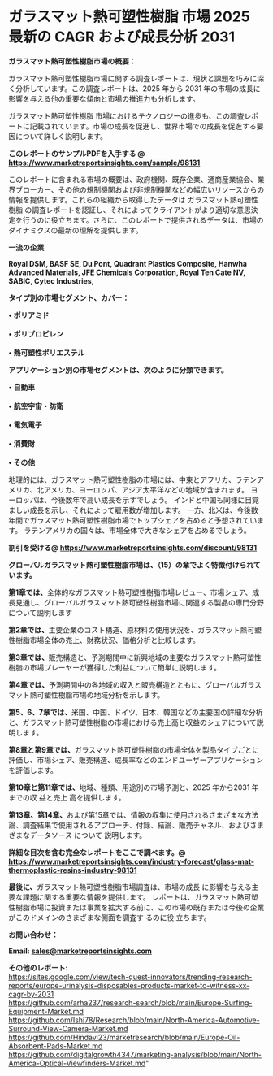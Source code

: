 # ガラスマット熱可塑性樹脂 市場 2025 最新の CAGR および成長分析 2031

<strong><b>ガラスマット熱可塑性樹脂市場の概要：</b></strong>

ガラスマット熱可塑性樹脂市場に関する調査レポートは、現状と課題を巧みに深く分析しています。この調査レポートは、2025 年から 2031 年の市場の成長に影響を与える他の重要な傾向と市場の推進力も分析します。

ガラスマット熱可塑性樹脂 市場におけるテクノロジーの進歩も、この調査レポートに記載されています。市場の成長を促進し、世界市場での成長を促進する要因について詳しく説明します。

<strong>このレポートのサンプルPDFを入手する @ <a href=https://www.marketreportsinsights.com/sample/98131>https://www.marketreportsinsights.com/sample/98131</a></strong>

このレポートに含まれる市場の概要は、政府機関、既存企業、通商産業協会、業界ブローカー、その他の規制機関および非規制機関などの幅広いリソースからの情報を提供します。これらの組織から取得したデータは ガラスマット熱可塑性樹脂 の調査レポートを認証し、それによってクライアントがより適切な意思決定を行うのに役立ちます。さらに、このレポートで提供されるデータは、市場のダイナミクスの最新の理解を提供します。

<strong>一流の企業</strong>

<strong><b>Royal DSM, BASF SE, Du Pont, Quadrant Plastics Composite, Hanwha Advanced Materials, JFE Chemicals Corporation, Royal Ten Cate NV, SABIC, Cytec Industries,</b></strong>

<strong><b>タイプ別の市場セグメント、カバー：</b></strong>

<strong>• ポリアミド<br><br>• ポリプロピレン<br><br>• 熱可塑性ポリエステル</strong>

<strong><b>アプリケーション別の市場セグメントは、次のように分類できます。</b></strong>

<strong>• 自動車<br><br>• 航空宇宙・防衛<br><br>• 電気電子<br><br>• 消費財<br><br>• その他</strong>

 地理的には、ガラスマット熱可塑性樹脂の市場には、中東とアフリカ、ラテンアメリカ、北アメリカ、ヨーロッパ、アジア太平洋などの地域が含まれます。 ヨーロッパは、今後数年で高い成長を示すでしょう。 インドと中国も同様に目覚ましい成長を示し、それによって雇用数が増加します。 一方、北米は、今後数年間でガラスマット熱可塑性樹脂市場でトップシェアを占めると予想されています。 ラテンアメリカの国々は、市場全体で大きなシェアを占めるでしょう。

<strong>割引を受ける@ <a href=https://www.marketreportsinsights.com/discount/98131>https://www.marketreportsinsights.com/discount/98131</a></strong>

<strong><b>グローバルガラスマット熱可塑性樹脂市場は、（15）の章でよく特徴付けられています。</b></strong>

<strong><b>第</b></strong><strong><b>1章では、</b></strong>全体的なガラスマット熱可塑性樹脂市場レビュー、市場シェア、成長見通し、グローバルガラスマット熱可塑性樹脂市場に関連する製品の専門分野について説明します

<strong><b>第2章では、</b></strong>主要企業のコスト構造、原材料の使用状況を、ガラスマット熱可塑性樹脂市場全体の売上、財務状況、価格分析と比較します。

<strong><b>第3章では、</b></strong>販売構造と、予測期間中に新興地域の主要なガラスマット熱可塑性樹脂の市場プレーヤーが獲得した利益について簡単に説明します。

<strong><b>第4章では、</b></strong>予測期間中の各地域の収入と販売構造とともに、グローバルガラスマット熱可塑性樹脂市場の地域分析を示します。

<strong><b>第5、6、7章では、</b></strong>米国、中国、ドイツ、日本、韓国などの主要国の詳細な分析と、ガラスマット熱可塑性樹脂の市場における売上高と収益のシェアについて説明します。

<strong><b>第8章と第9章では、</b></strong>ガラスマット熱可塑性樹脂の市場全体を製品タイプごとに評価し、市場シェア、販売構造、成長率などのエンドユーザーアプリケーションを評価します。

<strong><b>第10章と第11章では、</b></strong>地域、種類、用途別の市場予測と、2025 年から2031 年までの収 益と売上 高を提供します。

<strong><b>第13章、第14章、</b></strong>および第15章では、情報の収集に使用されるさまざまな方法論、調査結果で使用されるアプローチ、付録、結論、販売チャネル、およびさまざまなデータソース について 説明します。

<strong>詳細な目次を含む完全なレポートをここで調べます。@ <a href=https://www.marketreportsinsights.com/industry-forecast/glass-mat-thermoplastic-resins-industry-98131>https://www.marketreportsinsights.com/industry-forecast/glass-mat-thermoplastic-resins-industry-98131</a></strong>

<strong><b>最後に、</b></strong>ガラスマット熱可塑性樹脂市場調査は、市場の成長 に影響を</a>与える主要な課題に関する重要な情報を提供します。 レポートは、ガラスマット熱可塑性樹脂市場に投資または事業を拡大する前に、この市場の既存または今後の企業がこのドメインのさまざまな側面を調査す るのに役 立ちます。

<strong><b>お問い合わせ：</b></strong>

<strong>Email: </strong><a href=mailto:sales@marketreportsinsights.com><strong>sales@marketreportsinsights.com</strong></a>

<strong>その他のレポート:</strong>
<br>
<a href=https://sites.google.com/view/tech-quest-innovators/trending-research-reports/europe-urinalysis-disposables-products-market-to-witness-xx-cagr-by-2031>https://sites.google.com/view/tech-quest-innovators/trending-research-reports/europe-urinalysis-disposables-products-market-to-witness-xx-cagr-by-2031</a>
<br>
<a href=https://github.com/arha237/research-search/blob/main/Europe-Surfing-Equipment-Market.md>https://github.com/arha237/research-search/blob/main/Europe-Surfing-Equipment-Market.md</a>
<br>
<a href=https://github.com/Ishi78/Research/blob/main/North-America-Automotive-Surround-View-Camera-Market.md>https://github.com/Ishi78/Research/blob/main/North-America-Automotive-Surround-View-Camera-Market.md</a>
<br>
<a href=https://github.com/Hindavi23/marketresearch/blob/main/Europe-Oil-Absorbent-Pads-Market.md>https://github.com/Hindavi23/marketresearch/blob/main/Europe-Oil-Absorbent-Pads-Market.md</a>
<br>
<a href=https://github.com/digitalgrowth4347/marketing-analysis/blob/main/North-America-Optical-Viewfinders-Market.md>https://github.com/digitalgrowth4347/marketing-analysis/blob/main/North-America-Optical-Viewfinders-Market.md</a>"
